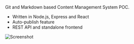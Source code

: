 Git and Markdown based Content Management System POC.
  * Written in Node.js, Express and React
  * Auto-publish feature
  * REST API and standalone frontend
  
![Screenshot](https://loicdescotte.github.io/gm-CMS/screenshot.png)

